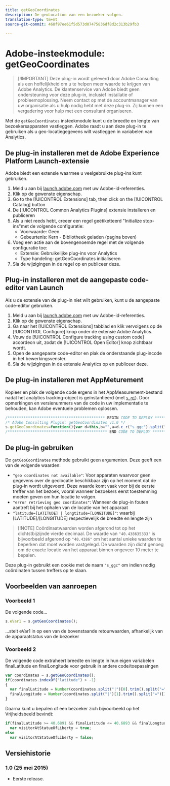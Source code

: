 ```yaml
---
title: getGeoCoordinates
description: De geoLocation van een bezoeker volgen.
translation-type: tm+mt
source-git-commit: 468f97ee61f5d573d07475836df8d2c313b29fb3

---
```



# Adobe-insteekmodule: getGeoCoordinates

> [!IMPORTANT] Deze plug-in wordt geleverd door Adobe Consulting als een hoffelijkheid om u te helpen meer waarde te krijgen van Adobe Analytics. De klantenservice van Adobe biedt geen ondersteuning voor deze plug-in, inclusief installatie of probleemoplossing. Neem contact op met de accountmanager van uw organisatie als u hulp nodig hebt met deze plug-in. Zij kunnen een vergadering voor hulp met een consultant organiseren.

Met de `getGeoCoordinates` insteekmodule kunt u de breedte en lengte van bezoekersapparaten vastleggen. Adobe raadt u aan deze plug-in te gebruiken als u geo-locatiegegevens wilt vastleggen in variabelen van Analytics.

## De plug-in installeren met de Adobe Experience Platform Launch-extensie

Adobe biedt een extensie waarmee u veelgebruikte plug-ins kunt gebruiken.

1. Meld u aan bij [launch.adobe.com](https://launch.adobe.com) met uw Adobe-id-referenties.
1. Klik op de gewenste eigenschap.
1. Go to the [!UICONTROL Extensions] tab, then click on the [!UICONTROL Catalog] button
1. De [!UICONTROL Common Analytics Plugins] extensie installeren en publiceren
1. Als u niet reeds hebt, creeer een regel geëtiketteerd &quot;Initialize stop-ins&quot;met de volgende configuratie:
   * Voorwaarde: Geen
   * Gebeurtenis: Kern - Bibliotheek geladen (pagina boven)
1. Voeg een actie aan de bovengenoemde regel met de volgende configuratie toe:
   * Extensie: Gebruikelijke plug-ins voor Analytics
   * Type handeling: getGeoCoordinates initialiseren
1. Sla de wijzigingen in de regel op en publiceer deze.

## Plug-in installeren met de aangepaste code-editor van Launch

Als u de extensie van de plug-in niet wilt gebruiken, kunt u de aangepaste code-editor gebruiken.

1. Meld u aan bij [launch.adobe.com](https://launch.adobe.com) met uw Adobe-id-referenties.
1. Klik op de gewenste eigenschap.
1. Ga naar het [!UICONTROL Extensions] tabblad en klik vervolgens op de [!UICONTROL Configure] knop onder de extensie Adobe Analytics.
1. Vouw de [!UICONTROL Configure tracking using custom code] accordeon uit, zodat de [!UICONTROL Open Editor] knop zichtbaar wordt.
1. Open de aangepaste code-editor en plak de onderstaande plug-incode in het bewerkingsvenster.
1. Sla de wijzigingen in de extensie Analytics op en publiceer deze.

## De plug-in installeren met AppMeturement

Kopieer en plak de volgende code ergens in het AppMeasurement-bestand nadat het analytics tracking-object is geïnstantieerd (met [`s_gi`](../functions/s-gi.md)). Door opmerkingen en versienummers van de code in uw implementatie te behouden, kan Adobe eventuele problemen oplossen.

```js
/******************************************* BEGIN CODE TO DEPLOY *******************************************/
/* Adobe Consulting Plugin: getGeoCoordinates v1.0 */
s.getGeoCoordinates=function(){var d=this,b="",a=d.c_r("s_ggc").split("|"),e={timeout:5E3,maximumAge:0},f=function(c){c=c.coords;var a=new Date;a.setTime(a.getTime()+18E5);d.c_w("s_ggc",parseFloat(c.latitude.toFixed(4))+"|"+parseFloat(c.longitude.toFixed(4)),a); b="latitude="+parseFloat(c.latitude.toFixed(4))+" | longitude="+parseFloat(c.longitude.toFixed(4))},g=function(a){b="error retrieving geo coordinates"};1<a.length&&(b="latitude="+a[0]+" | longitude="+a[1]);navigator.geolocation&& navigator.geolocation.getCurrentPosition(f,g,e);""===b&&(b="geo coordinates not available");return b};
/******************************************** END CODE TO DEPLOY ********************************************/
```

## De plug-in gebruiken

De `getGeoCoordinates` methode gebruikt geen argumenten. Deze geeft een van de volgende waarden:

* `"geo coordinates not available"`: Voor apparaten waarvoor geen gegevens over de geolocatie beschikbaar zijn op het moment dat de plug-in wordt uitgevoerd. Deze waarde komt vaak voor bij de eerste treffer van het bezoek, vooral wanneer bezoekers eerst toestemming moeten geven om hun locatie te volgen.
* `"error retrieving geo coordinates"`: Wanneer de plug-in fouten aantreft bij het ophalen van de locatie van het apparaat
* `"latitude=[LATITUDE] | longtitude=[LONGITUDE]"`: waarbij [LATITUDE]/[LONGITUDE] respectievelijk de breedte en lengte zijn

> [!NOTE] Coördinaatwaarden worden afgerond tot op het dichtstbijzijnde vierde decimaal. De waarde van `"40.438635333"` is bijvoorbeeld afgerond op `"40.4386"` om het aantal unieke waarden te beperken dat moet worden vastgelegd. De waarden zijn dicht genoeg om de exacte locatie van het apparaat binnen ongeveer 10 meter te bepalen.

Deze plug-in gebruikt een cookie met de naam `"s_ggc"` om indien nodig coördinaten tussen treffers op te slaan.

## Voorbeelden van aanroepen

### Voorbeeld 1

De volgende code...

```js
s.eVar1 = s.getGeoCoordinates();
```

...stelt eVar1 in op een van de bovenstaande retourwaarden, afhankelijk van de apparaatstatus van de bezoeker

### Voorbeeld 2

De volgende code extraheert breedte en lengte in hun eigen variabelen finalLatitude en finalLongitude voor gebruik in andere code/toepassingen

```js
var coordinates = s.getGeoCoordinates();
if(coordinates.indexOf("latitude") > -1)
{
  var finalLatitude = Number(coordinates.split("|")[0].trim().split("=")[1]),
  finalLongitude = Number(coordinates.split("|")[1].trim().split("=")[1]);
}
```

Daarna kunt u bepalen of een bezoeker zich bijvoorbeeld op het Vrijheidsbeeld bevindt:

```js
if(finalLatitude >= 40.6891 && finalLatitude <= 40.6893 && finalLongtude >= -74.0446 && finalLongitude <= -74.0444)
  var visitorAtStatueOfLiberty = true;
else
  var visitorAtStatueOfLiberty = false;
```

## Versiehistorie

### 1.0 (25 mei 2015)

* Eerste release.
